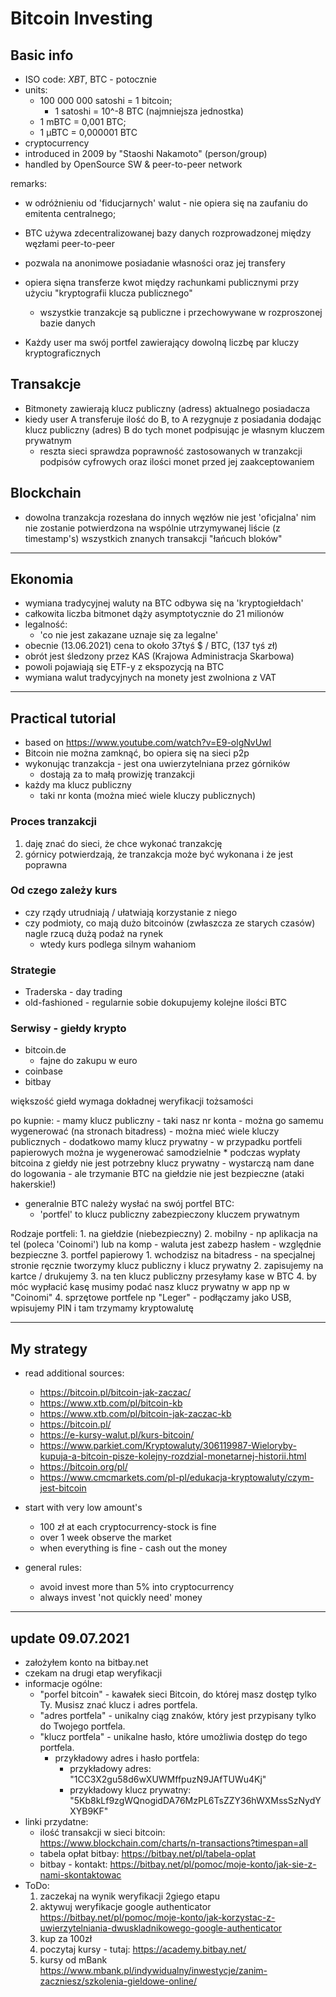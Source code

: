 # Bitcoin Investing

## Basic info

- ISO code: *XBT*, BTC - potocznie
- units:
  - 100 000 000 satoshi = 1 bitcoin;
    - 1 satoshi = 10^-8 BTC (najmniejsza jednostka)
  - 1 mBTC = 0,001 BTC;
  - 1 μBTC = 0,000001 BTC
- cryptocurrency
- introduced in 2009 by "Staoshi Nakamoto" (person/group)
- handled by OpenSource SW & peer-to-peer network

remarks:
- w odróżnieniu od 'fiducjarnych' walut - nie opiera się na zaufaniu do emitenta centralnego;
- BTC używa zdecentralizowanej bazy danych rozprowadzonej między węzłami peer-to-peer
- pozwala na anonimowe posiadanie własności oraz jej transfery
- opiera sięna transferze kwot między rachunkami publicznymi przy użyciu "kryptografii klucza publicznego"
  - wszystkie tranzakcje są publiczne i przechowywane w rozproszonej bazie danych

- Każdy user ma swój portfel zawierający dowolną liczbę par kluczy kryptograficznych

## Transakcje

- Bitmonety zawierają klucz publiczny (adress) aktualnego posiadacza
- kiedy user A transferuje ilość do B, to A rezygnuje z posiadania dodając klucz publiczny (adres) B do tych monet podpisując je własnym kluczem prywatnym
  - reszta sieci sprawdza poprawność zastosowanych w tranzakcji podpisów cyfrowych oraz ilości monet przed jej zaakceptowaniem

## Blockchain

- dowolna tranzakcja rozesłana do innych węzłów nie jest 'oficjalna' nim nie zostanie potwierdzona na wspólnie utrzymywanej liście (z timestamp's) wszystkich znanych transakcji "łańcuch bloków"

----

## Ekonomia

- wymiana tradycyjnej waluty na BTC odbywa się na 'kryptogiełdach'
- całkowita liczba bitmonet dąży asymptotycznie do 21 milionów
- legalność:
  - 'co nie jest zakazane uznaje się za legalne'
- obecnie (13.06.2021) cena to około 37tyś $ / BTC, (137 tyś zł)
- obrót jest śledzony przez KAS (Krajowa Administracja Skarbowa)
- powoli pojawiają się ETF-y z ekspozycją na BTC
- wymiana walut tradycyjnych na monety jest zwolniona z VAT

----

## Practical tutorial

- based on https://www.youtube.com/watch?v=E9-olgNvUwI
- Bitcoin nie można zamknąć, bo opiera się na sieci p2p
- wykonując tranzakcja - jest ona uwierzytelniana przez górników
  - dostają za to małą prowizję tranzakcji
- każdy ma klucz publiczny
  - taki nr konta (można mieć wiele kluczy publicznych)

### Proces tranzakcji

1. daję znać do sieci, że chce wykonać tranzakcję
2. górnicy potwierdzają, że tranzakcja może być wykonana i że jest poprawna

### Od czego zależy kurs

- czy rządy utrudniają / ułatwiają korzystanie z niego
- czy podmioty, co mają dużo bitcoinów (zwłaszcza ze starych czasów) nagle rzucą dużą podaż na rynek
  - wtedy kurs podlega silnym wahaniom

### Strategie

- Traderska - day trading
- old-fashioned - regularnie sobie dokupujemy kolejne ilości BTC

### Serwisy - giełdy krypto

- bitcoin.de
  - fajne do zakupu w euro
- coinbase
- bitbay

większość giełd wymaga dokładnej weryfikacji tożsamości

po kupnie:
    - mamy klucz publiczny - taki nasz nr konta
        - można go samemu wygenerować (na stronach bitadress)
        - można mieć wiele kluczy publicznych
    - dodatkowo mamy klucz prywatny
        - w przypadku portfeli papierowych można je wygenerować samodzielnie
    * podczas wypłaty bitcoina z giełdy nie jest potrzebny klucz prywatny - wystarczą nam dane do logowania
        - ale trzymanie BTC na giełdzie nie jest bezpieczne (ataki hakerskie!)

- generalnie BTC należy wysłać na swój portfel BTC:
  - 'portfel' to klucz publiczny zabezpieczony kluczem prywatnym

Rodzaje portfeli:
    1. na giełdzie (niebezpieczny)
    2. mobilny
        - np aplikacja na tel (poleca 'Coinomi') lub na komp
        - waluta jest zabezp hasłem - względnie bezpieczne
    3. portfel papierowy
        1. wchodzisz na bitadress
            - na specjalnej stronie ręcznie tworzymy klucz publiczny i klucz prywatny
        2. zapisujemy na kartce / drukujemy
        3. na ten klucz publiczny przesyłamy kase w BTC
        4. by móc wypłacić kasę musimy podać nasz klucz prywatny w app np w "Coinomi"
    4. sprzętowe portfele np "Leger"
        - podłączamy jako USB, wpisujemy PIN i tam trzymamy kryptowalutę

----

## My strategy

- read additional sources:
  - https://bitcoin.pl/bitcoin-jak-zaczac/
  - https://www.xtb.com/pl/bitcoin-kb
  - https://www.xtb.com/pl/bitcoin-jak-zaczac-kb
  - https://bitcoin.pl/
  - https://e-kursy-walut.pl/kurs-bitcoin/
  - https://www.parkiet.com/Kryptowaluty/306119987-Wieloryby-kupuja-a-bitcoin-pisze-kolejny-rozdzial-monetarnej-historii.html
  - https://bitcoin.org/pl/
  - https://www.cmcmarkets.com/pl-pl/edukacja-kryptowaluty/czym-jest-bitcoin

- start with very low amount's
  - 100 zł at each cryptocurrency-stock is fine
  - over 1 week observe the market
  - when everything is fine - cash out the money

- general rules:
  - avoid invest more than 5% into cryptocurrency
  - always invest 'not quickly need' money
  
  
----

## update 09.07.2021

- założyłem konto na bitbay.net
- czekam na drugi etap weryfikacji
- informacje ogólne:
    - "porfel bitcoin" - kawałek sieci Bitcoin, do której masz dostęp tylko Ty. Musisz znać klucz i adres portfela.
    - "adres portfela" - unikalny ciąg znaków, który jest przypisany tylko do Twojego portfela.
    - "klucz portfela" - unikalne hasło, które umożliwia dostęp do tego portfela.
        - przykładowy adres i hasło portfela:
            - przykładowy adres: "1CC3X2gu58d6wXUWMffpuzN9JAfTUWu4Kj"
            - przykładowy klucz prywatny: "5Kb8kLf9zgWQnogidDA76MzPL6TsZZY36hWXMssSzNydYXYB9KF"
- linki przydatne:
    - ilość transakcji w sieci bitcoin: https://www.blockchain.com/charts/n-transactions?timespan=all
    - tabela opłat bitbay: https://bitbay.net/pl/tabela-oplat
    - bitbay - kontakt: https://bitbay.net/pl/pomoc/moje-konto/jak-sie-z-nami-skontaktowac
- ToDo:
    1. zaczekaj na wynik weryfikacji 2giego etapu
    2. aktywuj weryfikacje google authenticator https://bitbay.net/pl/pomoc/moje-konto/jak-korzystac-z-uwierzytelniania-dwuskladnikowego-google-authenticator
    3. kup za 100zł
    4. poczytaj kursy - tutaj: https://academy.bitbay.net/
    5. kursy od mBank https://www.mbank.pl/indywidualny/inwestycje/zanim-zaczniesz/szkolenia-gieldowe-online/
